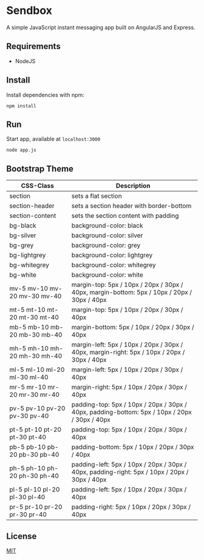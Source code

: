 # Sendbox

A simple JavaScript instant messaging app built on AngularJS and Express. 

## Requirements

* NodeJS

## Install

Install dependencies with npm:

```
npm install
```

## Run

Start app, available at `localhost:3000`

```
node app.js
```

## Bootstrap Theme

CSS-Class | Description 
--------- | ----------- 
section | sets a flat section
section-header | sets a section header with border-bottom
section-content | sets the section content with padding
bg-black | background-color: black
bg-silver | background-color: silver
bg-grey | background-color: grey
bg-lightgrey | background-color: lightgrey
bg-whitegrey | background-color: whitegrey
bg-white | background-color: white
mv-5 mv-10 mv-20 mv-30 mv-40 | margin-top: 5px / 10px / 20px / 30px / 40px, margin-bottom: 5px / 10px / 20px / 30px / 40px
mt-5 mt-10 mt-20 mt-30 mt-40 | margin-top: 5px / 10px / 20px / 30px / 40px
mb-5 mb-10 mb-20 mb-30 mb-40 | margin-bottom: 5px / 10px / 20px / 30px / 40px
mh-5 mh-10 mh-20 mh-30 mh-40 | margin-left: 5px / 10px / 20px / 30px / 40px, margin-right: 5px / 10px / 20px / 30px / 40px
ml-5 ml-10 ml-20 ml-30 ml-40 | margin-left: 5px / 10px / 20px / 30px / 40px
mr-5 mr-10 mr-20 mr-30 mr-40 | margin-right: 5px / 10px / 20px / 30px / 40px
pv-5 pv-10 pv-20 pv-30 pv-40 | padding-top: 5px / 10px / 20px / 30px / 40px, padding-bottom: 5px / 10px / 20px / 30px / 40px
pt-5 pt-10 pt-20 pt-30 pt-40 | padding-top: 5px / 10px / 20px / 30px / 40px
pb-5 pb-10 pb-20 pb-30 pb-40 | padding-bottom: 5px / 10px / 20px / 30px / 40px
ph-5 ph-10 ph-20 ph-30 ph-40 | padding-left: 5px / 10px / 20px / 30px / 40px, padding-right: 5px / 10px / 20px / 30px / 40px
pl-5 pl-10 pl-20 pl-30 pl-40 | padding-left: 5px / 10px / 20px / 30px / 40px
pr-5 pr-10 pr-20 pr-30 pr-40 | padding-right: 5px / 10px / 20px / 30px / 40px

## License

[MIT](LICENSE)